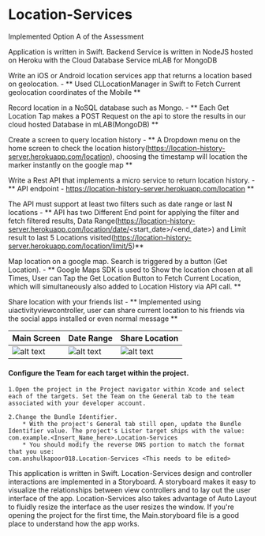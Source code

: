 # Location-Services

Implemented Option A of the Assessment

Application is written in Swift.
Backend Service is written in NodeJS hosted on Heroku with the Cloud Database Service mLAB for MongoDB

Write an iOS or Android location services app that returns a location based on geolocation. - ** Used CLLocationManager in Swift to Fetch Current geolocation coordinates of the Mobile **

Record location in a NoSQL database such as Mongo. - ** Each Get Location Tap makes a POST Request on the api to store the results in our cloud hosted Database in mLAB(MongoDB) **

Create a screen to query location history - ** A Dropdown menu on the home screen to check the location history(https://location-history-server.herokuapp.com/location), choosing the timestamp will location the marker instantly on the google map **

Write a Rest API that implements a micro service to return location history. - ** API endpoint - https://location-history-server.herokuapp.com/location **


The API must support at least two filters such as date range or last N locations - ** API has two Different End point for applying the filter and fetch filtered results, Data Range(https://location-history-server.herokuapp.com/location/date/<start_date>/<end_date>) and Limit result to last 5 Locations visited(https://location-history-server.herokuapp.com/location/limit/5)**


Map location on a google map. Search is triggered by a button (Get Location). - ** Google Maps SDK is used to Show the location chosen at all Times, User can Tap the Get Location Button to Fetch Current Location, which will simultaneously also added to Location History via API call. **


Share location with your friends list - ** Implemented using uiactivityviewcontroller, user can share current location to his friends via the social apps installed or even normal message **


| Main Screen  | Date Range | Share Location |
| ------------- | ------------- | ------------- |
| ![alt text](https://github.com/anshulkapoor018/Location-Services/blob/master/Screenshots/Main%20Screen.png)  | ![alt text](https://github.com/anshulkapoor018/Location-Services/blob/master/Screenshots/Date%20Range.png)  | ![alt text](https://github.com/anshulkapoor018/Location-Services/blob/master/Screenshots/Share%20Location.png)  |


#### Configure the Team for each target within the project.

    1.Open the project in the Project navigator within Xcode and select each of the targets. Set the Team on the General tab to the team associated with your developer account.

    2.Change the Bundle Identifier.
        * With the project's General tab still open, update the Bundle Identifier value. The project's Lister target ships with the value: com.example.<Insert_Name_here>.Location-Services
        * You should modify the reverse DNS portion to match the format that you use:
    com.anshulkapoor018.Location-Services <This needs to be edited>


This application is written in Swift.
Location-Services design and controller interactions are implemented in a Storyboard. A storyboard makes it easy to visualize the relationships between view controllers and to lay out the user interface of the app. Location-Services also takes advantage of Auto Layout to fluidly resize the interface as the user resizes the window. If you're opening the project for the first time, the Main.storyboard file is a good place to understand how the app works.
